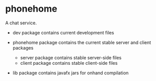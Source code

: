 # phonehome
A chat service.

- dev package contains current development files

- phonehome package contains the current stable server and client packages
	+ server package contains stable server-side files
	+ client package contains stable client-side files

- lib package contains javafx jars for onhand compilation
